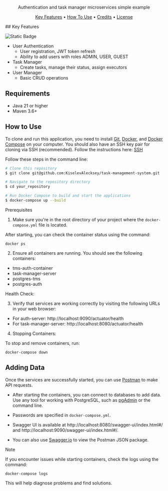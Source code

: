 
<p style="text-align: center;">Authentication and task manager microservices simple example</p>

<p align="center">
  <a href="#key-features">Key Features</a> •
  <a href="#how-to-use">How To Use</a> •
  <a href="#credits">Credits</a> •
  <a href="#license">License</a>
</p>
## Key Features

![Static Badge](https://img.shields.io/badge/RU_Guide-White?style=plastic)

* User Authentication
    - User registration, JWT token refresh
    - Ability to add users with roles ADMIN, USER, GUEST
* Task Manager
    - Create tasks, manage their status, assign executors
* User Manager
    - Basic CRUD operations

## Requirements

- Java 21 or higher
- Maven 3.6+

## How to Use

To clone and run this application, you need to install [Git](https://git-scm.com/), [Docker](https://www.docker.com/), and [Docker Compose](https://docs.docker.com/compose/install/) on your computer. You should also have an SSH key pair for cloning via SSH (recommended). Follow the instructions here: [SSH](https://github.com/KiselevAlecksey/gitInfo?tab=readme-ov-file#проверка-наличия-ssh-ключа)

Follow these steps in the command line:

```bash
# Clone this repository
$ git clone git@github.com:KiselevAlecksey/task-management-system.git

# Navigate to the repository directory
$ cd your_repository

# Run Docker Compose to build and start the applications
$ docker-compose up --build
```

Prerequisites

1. Make sure you're in the root directory of your project where the `docker-compose.yml` file is located.

After starting, you can check the container status using the command:

`docker ps`

2. Ensure all containers are running. You should see the following containers:

- tms-auth-container
- task-manager-server
- postgres-tms
- postgres-auth

Health Check:

3. Verify that services are working correctly by visiting the following URLs in your web browser:

- For auth-server: http://localhost:9090/actuator/health
- For task-manager-server: http://localhost:8080/actuator/health

4. Stopping Containers:

To stop and remove containers, run:

`docker-compose down`

## Adding Data

Once the services are successfully started, you can use [Postman](https://www.postman.com/) to make API requests.

- After starting the containers, you can connect to databases to add data. Use any tool for working with PostgreSQL, such as [pgAdmin](https://www.pgadmin.org/) or the command line.

- Passwords are specified in `docker-compose.yml`.

- Swagger UI is available at http://localhost:8080/swagger-ui/index.html#/ and http://localhost:9090/swagger-ui/index.html#/.

- You can also use [Swagger.io](https://editor-next.swagger.io/) to view the Postman JSON package.

Note

If you encounter issues while starting containers, check the logs using the command:

`docker-compose logs`

This will help diagnose problems and find solutions.